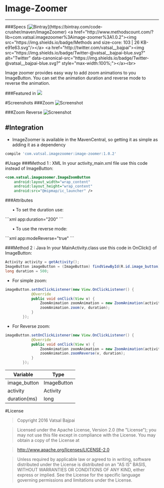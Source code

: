 Image-Zoomer
==========
--------
###Specs
[![Bintray](https://img.shields.io/badge/Bintray-v1.0.2-brightgreen.svg?)](https://bintray.com/code-crusher/maven/ImageZoomer)
<a href="http://www.methodscount.com/?lib=com.vatsal.imagezoomer%3Aimage-zoomer%3A1.0.2"><img src="https://img.shields.io/badge/Methods and size-core: 103 | 26 KB-e91e63.svg"/></a>
<a href="http://twitter.com/vatsal__bajpai"><img src="https://img.shields.io/badge/Twitter-@vatsal__bajpai-blue.svg?" alt="Twitter" data-canonical-src="https://img.shields.io/badge/Twitter-@vatsal__bajpai-blue.svg?" style="max-width:100%;"></a><br>

Image zoomer provides easy way to add zoom animations to you ImageButton. You can set the animation duration and reverse mode to reverse the animation.

###Featured in
<a href="http://android-arsenal.com/details/1/3799"><img src="https://img.shields.io/badge/Android%20Arsenal-ImageZoomer-green.svg"/></a>

#Screenshots
###Zoom
![Screenshot](https://github.com/code-crusher/Image-Zoomer/blob/master/screenshots/zoom.gif)

###Zoom Reverse
![Screenshot](https://github.com/code-crusher/Image-Zoomer/blob/master/screenshots/zoomReverse.gif)

#Integration
-------------

 - ImageZoomer is available in the MavenCentral, so getting it as simple as adding it as a dependency

```gradle
compile 'com.vatsal.imagezoomer:image-zoomer:1.0.2'
```

#Usage
###Method 1 : XML
In your activity_main.xml file use this code instead of ImageButton:

```xml  
<com.vatsal.imagezoomer.ImageZoomButton
    android:layout_width="wrap_content"
    android:layout_height="wrap_content"
    android:src="@mipmap/ic_launcher" />
```
###Attributes

<ul>• To set the duration use:
</ul>
```xml
    app:duration="200"
```
<ul>• To use the reverse mode:
</ul>
```xml
    app:modeReverse="true"
```

###Method 2 : Java
In your MainActivity.class use this code in OnClick() of ImageButton:

```Java
Activity activity = getActivity();
ImageButton imageButton = (ImageButton) findViewById(R.id.image_button);
long duration = 500;
```
 - For simple zoom:
```Java
imageButton.setOnClickListener(new View.OnClickListener() {
            @Override
            public void onClick(View v) {
                ZoomAnimation zoomAnimation = new ZoomAnimation(activity);
                zoomAnimation.zoom(v, duration);
            }
        });
```

 - For Reverse zoom:

```Java
imageButton.setOnClickListener(new View.OnClickListener() {
            @Override
            public void onClick(View v) {
                ZoomAnimation zoomAnimation = new ZoomAnimation(activity);
                zoomAnimation.zoomReverse(v, duration);
            }
        });
```

Variable     | Type
-------- | ---
image_button | ImageButton
activity    | Activity
duration(ms)     | long

#License

> Copyright 2016 Vatsal Bajpai

>Licensed under the Apache License, Version 2.0 (the "License");
you may not use this file except in compliance with the License.
You may obtain a copy of the License at

>   http://www.apache.org/licenses/LICENSE-2.0

>Unless required by applicable law or agreed to in writing, software
distributed under the License is distributed on an "AS IS" BASIS,
>WITHOUT WARRANTIES OR CONDITIONS OF ANY KIND, either express or implied.
>See the License for the specific language governing permissions and
>limitations under the License.
